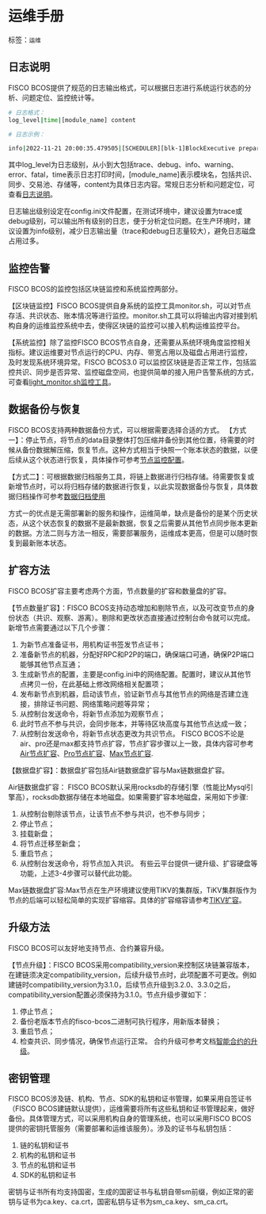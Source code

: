# 运维手册

标签：``运维``

##  日志说明
FISCO BCOS提供了规范的日志输出格式，可以根据日志进行系统运行状态的分析、问题定位、监控统计等。

```bash
# 日志格式：
log_level|time|[module_name] content

# 日志示例：

info|2022-11-21 20:00:35.479505|[SCHEDULER][blk-1]BlockExecutive prepare: fillBlock end,txNum=1,cost=0,fetchNum=1
```

其中log_level为日志级别，从小到大包括trace、debug、info、warning、error、fatal，time表示日志打印时间，[module_name]表示模块名，包括共识、同步、交易池、存储等，content为具体日志内容。常规日志分析和问题定位，可查看[日志说明](./log_description.md)。

日志输出级别设定在config.ini文件配置，在测试环境中，建议设置为trace或debug级别，可以输出所有级别的日志，便于分析定位问题。在生产环境时，建议设置为info级别，减少日志输出量（trace和debug日志量较大），避免日志磁盘占用过多。

## 监控告警
FISCO BCOS的监控包括区块链监控和系统监控两部分。

【区块链监控】FISCO BCOS提供自身系统的监控工具monitor.sh，可以对节点存活、共识状态、账本情况等进行监控。monitor.sh工具可以将输出内容对接到机构自身的运维监控系统中去，使得区块链的监控可以接入机构运维监控平台。

【系统监控】除了监控FISCO BCOS节点自身，还需要从系统环境角度监控相关指标。建议运维要对节点运行的CPU、内存、带宽占用以及磁盘占用进行监控，及时发现系统环境异常。FISCO BCOS3.0 可以监控区块链是否正常工作，包括监控共识、同步是否异常、监控磁盘空间，也提供简单的接入用户告警系统的方式，可查看[light_monitor.sh监控工具](../develop/light_monitor.md)。

## 数据备份与恢复
FISCO BCOS支持两种数据备份方式，可以根据需要选择合适的方式。
【方式一】：停止节点，将节点的data目录整体打包压缩并备份到其他位置，待需要的时候从备份数据解压缩，恢复节点。这种方式相当于快照一个账本状态的数据，以便后续从这个状态进行恢复，具体操作可参考[节点监控配置](https://fisco-bcos-doc.readthedocs.io/zh_CN/latest/docs/tutorial/air/build_chain.html?highlight=%E7%9B%91%E6%8E%A7#id4)。

【方式二】：可根据数据归档服务工具，将链上数据进行归档存储。待需要恢复或新增节点时，可以将归档存储的数据进行恢复，以此实现数据备份与恢复，具体数据归档操作可参考[数据归档使用]([数据归档工具](../develop/data_archive_tool.md))

方式一的优点是无需部署新的服务和操作，运维简单，缺点是备份的是某个历史状态，从这个状态恢复的数据不是最新数据，恢复之后需要从其他节点同步账本更新的数据。方法二则与方法一相反，需要部署服务，运维成本更高，但是可以随时恢复到最新账本状态。

## 扩容方法
FISCO BCOS扩容主要考虑两个方面，节点数量的扩容和数量盘的扩容。

【节点数量扩容】：FISCO BCOS支持动态增加和剔除节点，以及可改变节点的身份状态（共识、观察、游离）。剔除和更改状态直接通过控制台命令就可以完成。新增节点需要通过以下几个步骤：

1. 为新节点准备证书，用机构证书签发节点证书；
2. 准备新节点的机器，分配好RPC和P2P的端口，确保端口可通，确保P2P端口能够其他节点互通；
3. 生成新节点的配置，主要是config.ini中的网络配置。配置时，建议从其他节点拷贝一份，在此基础上修改网络相关配置项；
4. 发布新节点到机器，启动该节点，验证新节点与其他节点的网络是否建立连接，排除证书问题、网络策略问题等异常；
5. 从控制台发送命令，将新节点添加为观察节点；
6. 此时节点不参与共识，会同步账本，并等待区块高度与其他节点达成一致；
7. 从控制台发送命令，将新节点状态更改为共识节点。
   FISCO BCOS不论是air、pro还是max都支持节点扩容，节点扩容步骤以上一致，具体内容可参考[Air节点扩容](../tutorial/air/expand_node.md)、[Pro节点扩容](../tutorial/pro/expand_node.md)、[Max节点扩容](../tutorial/max/max_builder.md).

【数据盘扩容】：数据盘扩容包括Air链数据盘扩容与Max链数据盘扩容。

Air链数据盘扩容： FISCO BCOS默认采用rocksdb的存储引擎（性能比Mysql引擎高），rocksdb数据存储在本地磁盘。如果需要扩容本地磁盘，采用如下步骤:
1. 从控制台剔除该节点，让该节点不参与共识，也不参与同步；
2. 停止节点；
3. 挂载新盘；
4. 将节点迁移至新盘；
5. 重启节点；
6. 从控制台发送命令，将节点加入共识。
   有些云平台提供一键升级、扩容硬盘等功能，上述3-4步骤可以替代此功能。

Max链数据盘扩容:Max节点在生产环境建议使用TIKV的集群版，TiKV集群版作为节点的后端可以轻松简单的实现扩容缩容。具体的扩容缩容请参考[TIKV扩容](../tutorial/max/max_builder.md)。

## 升级方法
FISCO BCOS可以友好地支持节点、合约兼容升级。

【节点升级】：FISCO BCOS采用compatibility_version来控制区块链兼容版本，在建链须决定compatibility_version，后续升级节点时，此项配置不可更改。例如建链时compatibility_version为3.1.0，后续节点升级到3.2.0、3.3.0之后，compatibility_version配置必须保持为3.1.0。节点升级步骤如下：
1. 停止节点；
2. 备份老版本节点的fisco-bcos二进制可执行程序，用新版本替换；
3. 重启节点；
4. 检查共识、同步情况，确保节点运行正常。
   合约升级可参考文档[智能合约的升级](https://fisco-bcos-doc.readthedocs.io/zh_CN/latest/docs/develop/contract_life_cycle.html#id5)。


## 密钥管理

FISCO BCOS涉及链、机构、节点、SDK的私钥和证书管理，如果采用自签证书（FISCO BCOS建链默认提供），运维需要将所有这些私钥和证书管理起来，做好备份。具体管理方式，可以采用机构自身的管理系统，也可以采用FISCO BCOS提供的密钥托管服务（需要部署和运维该服务）。涉及的证书与私钥包括：

1. 链的私钥和证书
2. 机构的私钥和证书
3. 节点的私钥和证书
4. SDK的私钥和证书

密钥与证书所有均支持国密，生成的国密证书与私钥自带sm前缀，例如正常的密钥与证书为ca.key、ca.crt，国密私钥与证书为sm_ca.key、sm_ca.crt。